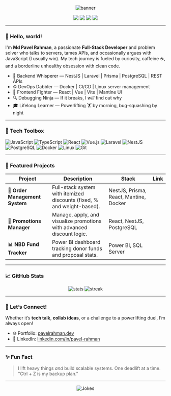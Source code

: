 <!-- Banner ASCII Art -->
<p align="center">
  <img src="https://capsule-render.vercel.app/api?type=waving&color=gradient&height=180&section=header&text=Hi%20There!%20I'm%20Md%20Pavel%20Rahman%20👨‍💻&fontSize=30&fontAlign=center" alt="banner" />
</p>

<!-- Badges -->
<p align="center">
  <a href="https://drive.google.com/file/d/1v6MtzvULrQxmmKk-rL5ZARmAMA0AnOwy/view?usp=sharing" target="_blank"><img src="https://img.shields.io/badge/CV-%23FFC107?style=for-the-badge&logo=read-the-docs&logoColor=black" /></a>
  <a href="https://pavel-portfolio.vercel.app/" target="_blank"><img src="https://img.shields.io/badge/Portfolio-%2300b894?style=for-the-badge&logo=windowsterminal&logoColor=white" /></a>
  <a href="https://www.linkedin.com/in/pavel-rahman/" target="_blank"><img src="https://img.shields.io/badge/LinkedIn-%230077B5?style=for-the-badge&logo=linkedin&logoColor=white" /></a>
  <a href="mailto:pavelrahman.dev.com"><img src="https://img.shields.io/badge/Email-%23EA4335?style=for-the-badge&logo=gmail&logoColor=white" /></a>
</p>

---

### 👋 Hello, world!

I'm **Md Pavel Rahman**, a passionate **Full-Stack Developer** and problem solver who talks to servers, tames APIs, and occasionally argues with JavaScript (I usually win). My tech journey is fueled by curiosity, caffeine ☕, and a borderline unhealthy obsession with clean code.

- 🔧 Backend Whisperer — NestJS | Laravel | Prisma | PostgreSQL | REST APIs  
- ⚙️ DevOps Dabbler — Docker | CI/CD | Linux server management  
- 🎯 Frontend Fighter — React | Vue | Vite | Mantine UI  
- 🔍 Debugging Ninja — If it breaks, I *will* find out why  
- 🎓 Lifelong Learner — Powerlifting 🏋️ by morning, bug-squashing by night  

---

### 🧰 Tech Toolbox

![JavaScript](https://img.shields.io/badge/JavaScript-F7DF1E?logo=javascript&logoColor=000&style=flat)
![TypeScript](https://img.shields.io/badge/TypeScript-3178C6?logo=typescript&logoColor=fff&style=flat)
![React](https://img.shields.io/badge/React-61DAFB?logo=react&logoColor=000&style=flat)
![Vue.js](https://img.shields.io/badge/Vue.js-42b883?logo=vue.js&logoColor=white&style=flat)
![Laravel](https://img.shields.io/badge/Laravel-FF2D20?logo=laravel&logoColor=white&style=flat)
![NestJS](https://img.shields.io/badge/NestJS-E0234E?logo=nestjs&logoColor=white&style=flat)
![PostgreSQL](https://img.shields.io/badge/PostgreSQL-316192?logo=postgresql&logoColor=white&style=flat)
![Docker](https://img.shields.io/badge/Docker-2496ED?logo=docker&logoColor=white&style=flat)
![Linux](https://img.shields.io/badge/Linux-FCC624?logo=linux&logoColor=black&style=flat)
![Git](https://img.shields.io/badge/Git-F05032?logo=git&logoColor=white&style=flat)

---

### 🚀 Featured Projects

| Project | Description | Stack | Link |
|--------|-------------|-------|------|
| 🛒 **Order Management System** | Full-stack system with itemized discounts (fixed, % and weight-based). | NestJS, Prisma, React, Mantine, Docker |
| 🎯 **Promotions Manager** | Manage, apply, and visualize promotions with advanced discount logic. | React, NestJS, PostgreSQL |
| 📊 **NBD Fund Tracker** | Power BI dashboard tracking donor funds and proposal stats. | Power BI, SQL Server |

---

### 📈 GitHub Stats

<p align="center">
  <img src="https://github-readme-stats.vercel.app/api?username=your-username&show_icons=true&theme=radical" alt="stats" />
  <img src="https://github-readme-streak-stats.herokuapp.com/?user=your-username&theme=radical" alt="streak" />
</p>

---

### 🤝 Let’s Connect!

Whether it’s **tech talk**, **collab ideas**, or a challenge to a powerlifting duel, I’m always open!

- 🌐 Portfolio: [pavelrahman.dev](https://pavel-portfolio.vercel.app/)
- 🧳 LinkedIn: [linkedin.com/in/pavel-rahman](https://www.linkedin.com/in/pavel-rahman/)

---

### ✨ Fun Fact

> I lift heavy things *and* build scalable systems. One deadlift at a time.  
> "Ctrl + Z is my backup plan."

---

<p align="center">
  <img src="https://readme-jokes.vercel.app/api" alt="Jokes" />
</p>

